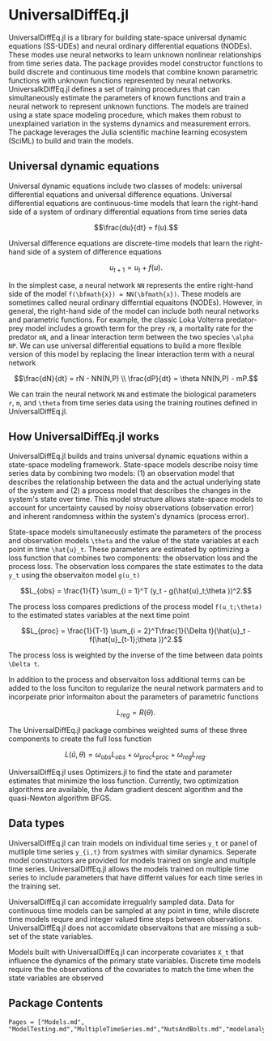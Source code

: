 # UniversalDiffEq.jl

UniversalDiffEq.jl is a library for building state-space universal dynamic equations (SS-UDEs) and neural ordinary differential equations (NODEs). These modes use neural networks to learn unknown nonlinear relationships from time series data. The package provides model constructor functions to build discrete and continuous time models that combine known parametric functions with unknown functions represented by neural networks. UniversalkDiffEq.jl defines a set of training procedures that can simultaneously estimate the parameters of known functions and train a neural network to represent unknown functions. The models are trained using a state space modeling procedure, which makes them robust to unexplained variation in the systems dynamics and measurement errors. The package leverages the Julia scientific machine learning ecosystem (SciML) to build and train the models. 

## Universal dynamic equations

Universal dynamic equations include two classes of models: universal differential equations and universal difference equations. Universal differential equations are continuous-time models that learn the right-hand side of a system of ordinary differential equations from time series data

```math
\frac{du}{dt} = f(u).
```

Universal difference equations are discrete-time models that learn the right-hand side of a system of difference equations

 ```math
u_{t+1} = u_{t} + f(u).
```

In the simplest case, a neural network ``NN`` represents the entire right-hand side of the model ``f(\bfmath{x}) = NN(\bfmath{x})``. These models are sometimes called neural ordinary differntial equaitons (NODEs). However, in general, the right-hand side of the model can include both neural networks and parametric functions. For example, the classic Loka Volterra predator-prey model includes a growth term for the prey ``rN``, a mortality rate for the predator ``mN``, and a linear interaction term between the two species ``\alpha NP``. We can use universal differential equations to build a more flexible version of this model by replacing the linear interaction term with a neural network 

```math
\frac{dN}{dt} = rN - NN(N,P) \\
\frac{dP}{dt} = \theta NN(N,P) - mP.
```

We can train the neural network ``NN`` and estimate the biological parameters ``r``, ``m``, and ``\theta`` from time series data using the training routines defined in UniversalDiffEq.jl.

## How UniversalDiffEq.jl works

UniversalDiffEq.jl builds and trains universal dynamic equations within a state-space modeling framework. State-space models describe noisy time series data by combining two models: (1) an observation model that describes the relationship between the data and the actual underlying state of the system and (2) a process model that describes the changes in the system's state over time. This model structure allows state-space models to account for uncertainty caused by noisy observations (observation error) and inherent randomness within the system's dynamics (process error).

State-space models simultaneously estimate the parameters of the process and observation models ``\theta`` and the value of the state variables at each point in time ``\hat{u}_t``. These parameters are estimated by optimizing a loss function that combines two components: the observation loss and the process loss. The observation loss compares the state estimates to the data ``y_t`` using the observaiton model ``g(u_t)``

```math
L_{obs} = \frac{1}{T} \sum_{i = 1}^T (y_t - g(\hat{u}_t;\theta ))^2.
```

The process loss compares predictions of the process model ``f(u_t;\theta)`` to the estimated states variables at the next time point

```math
L_{proc} = \frac{1}{T-1} \sum_{i = 2}^T\frac{1}{\Delta t}(\hat{u}_t - f(\hat{u}_{t-1};\theta ))^2.
```

The process loss is weighted by the inverse of the time between data points ``\Delta t``. 

In addition to the process and observaiton loss additional terms can be added to the loss funciton to regularize the neural network parmaters and to incorperate prior informaiton about the parameters of parametric functions

```math
L_{reg} = R(\theta).
```

The UniversalDiffEq.jl package combines weighted sums of these three components to create the full loss function

```math
L(\hat{u},\theta) = \omega_{obs} L_{obs} + \omega_{proc} L_{proc} + \omega_{reg} L_{reg}.
```

UniversalDiffEq.jl uses Optimizers.jl to find the state and parameter estimates that minimize the loss function. Currently, two optimization algorithms are available, the Adam gradient descent algorithm and the quasi-Newton algorithm BFGS.

## Data types

UniversalDiffEq.jl can train models on individual time series ``y_t`` or panel of mutliple time series ``y_{i,t}`` from systmes with similar dynamics. Seperate model constructors are provided for models trained on single and multiple time series. UniversalDiffEq.jl allows the models trained on multiple time series to include parameters that have differnt values for each time series in the training set. 

UniversalDiffEq.jl can accomidate irregualrly sampled data. Data for continuous time models can be sampled at any point in time, while discrete time models requre and integer valued time steps between observations. UniversalDiffEq.jl does not accomidate observaitons that are missing a sub-set of the state variables.

Models built with UniversalDiffEq.jl can incorperate covariates ``X_t`` that influence the dynamics of the primary state variables. Discrete time models require the the observations of the covariates to match the time when the state variables are observed 

## Package Contents
```@contents
Pages = ["Models.md", "ModelTesting.md","MultipleTimeSeries.md","NutsAndBolts.md","modelanalysis.md","examples.md","API.md"]
```

